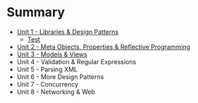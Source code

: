 # Summary

* [Unit 1 - Libraries & Design Patterns](README.md)
  * [Test](test.md)
* [Unit 2 - Meta Objects, Properties & Reflective Programming](chapter1.md)
* [Unit 3 - Models & Views](unit-3-models-and-views.md)
* Unit 4 - Validation & Regular Expressions
* Unit 5 - Parsing XML
* Unit 6 - More Design Patterns
* Unit 7 - Concurrency
* Unit 8 - Networking & Web

